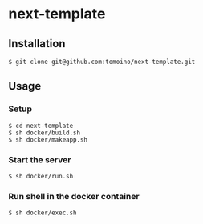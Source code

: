 # next-template
## Installation
```
$ git clone git@github.com:tomoino/next-template.git
```

## Usage
### Setup
```
$ cd next-template
$ sh docker/build.sh
$ sh docker/makeapp.sh
```

### Start the server
```
$ sh docker/run.sh
```

### Run shell in the docker container
```
$ sh docker/exec.sh
```
